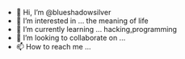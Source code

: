- 👋 Hi, I’m @blueshadowsilver
- 👀 I’m interested in ... the meaning of life
- 🌱 I’m currently learning ... hacking,programming
- 💞️ I’m looking to collaborate on ... 
- 📫 How to reach me ...

<!---
blueshadowsilver/blueshadowsilver is a ✨ special ✨ repository because its `README.md` (this file) appears on your GitHub profile.
You can click the Preview link to take a look at your changes.
--->
